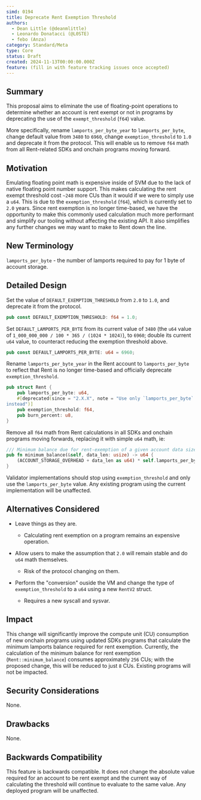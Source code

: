```yaml
---
simd: 0194
title: Deprecate Rent Exemption Threshold
authors:
  - Dean Little (@deanmlittle)
  - Leonardo Donatacci (@L0STE)
  - febo (Anza)
category: Standard/Meta
type: Core
status: Draft
created: 2024-11-13T00:00:00.000Z
feature: (fill in with feature tracking issues once accepted)
---
```


## Summary

This proposal aims to eliminate the use of floating-point operations to 
determine whether an account is rent exempt or not in programs by deprecating
the use of the `exempt_threshold` (`f64`) value. 

More specifically, rename `lamports_per_byte_year` to `lamports_per_byte`, 
change default value from `3480` to `6960`, change `exemption_threshold` to 
`1.0` and deprecate it from the protocol. This will enable us to remove `f64` 
math from all Rent-related SDKs and onchain programs moving forward.

## Motivation

Emulating floating point math is expensive inside of SVM due to the lack of 
native floating point number support. This makes calculating the rent exempt 
threshold cost `~248` more CUs than it would if we were to simply use a `u64`. 
This is due to the `exemption_threshold` (`f64`), which is currently set to 
`2.0` years. Since rent exemption is no longer time-based, we have the 
opportunity to make this commonly used calculation much more performant and 
simplify our tooling without affecting the existing API. It also simplifies any 
further changes we may want to make to Rent down the line.

## New Terminology

`lamports_per_byte` - the number of lamports required to pay for 1 byte of 
account storage.

## Detailed Design

Set the value of `DEFAULT_EXEMPTION_THRESHOLD` from `2.0` to `1.0`, and 
deprecate it from the protocol.

```rs
pub const DEFAULT_EXEMPTION_THRESHOLD: f64 = 1.0;
```

Set `DEFAULT_LAMPORTS_PER_BYTE` from its current value of `3480` (the `u64` 
value of `1_000_000_000 / 100 * 365 / (1024 * 1024)`), to `6960`; double its 
current `u64` value, to counteract reducing the exemption threshold above.

```rs
pub const DEFAULT_LAMPORTS_PER_BYTE: u64 = 6960;
```

Rename `lamports_per_byte_year` in the Rent account to `lamports_per_byte` to 
reflect that Rent is no longer time-based and officially deprecate 
`exemption_threshold`.

```rs
pub struct Rent {
    pub lamports_per_byte: u64,
    #[deprecated(since = "2.X.X", note = "Use only `lamports_per_byte` 
instead")]
    pub exemption_threshold: f64,
    pub burn_percent: u8,
}
```

 Remove all `f64` math from Rent calculations in all SDKs and onchain programs 
moving forwards, replacing it with simple `u64` math, ie:

```rs
/// Minimum balance due for rent-exemption of a given account data size.
pub fn minimum_balance(&self, data_len: usize) -> u64 {
    (ACCOUNT_STORAGE_OVERHEAD + data_len as u64) * self.lamports_per_byte
}
```

Validator implementations should stop using `exemption_threshold` and only use
the `lamports_per_byte` value. Any existing program using the current 
implementation will be unaffected.

## Alternatives Considered

- Leave things as they are.
  - Calculating rent exemption on a program remains an 
expensive operation.

- Allow users to make the assumption that `2.0` will remain stable and do `u64` 
math themselves.
  - Risk of the protocol changing on them.

- Perform the "conversion" ouside the VM and change the type of 
`exemption_threshold` to a `u64` using a new `RentV2` struct.
  - Requires a new syscall and sysvar.

## Impact

This change will significantly improve the compute unit (CU) consumption of
new onchain programs using updated SDKs programs that calculate the minimum 
lamports balance required for rent exemption. Currently, the calculation of the 
minimum balance for rent exemption (`Rent::minimum_balance`) consumes
approximately `256` CUs; with the proposed change, this will be reduced to
just `8` CUs. Existing programs will not be impacted.

## Security Considerations

None.

## Drawbacks

None.

## Backwards Compatibility

This feature is backwards compatible. It does not change the absolute value 
required for an account to be rent exempt and the current way of calculating 
the threshold will continue to evaluate to the same value. Any deployed program 
will be unaffected.
